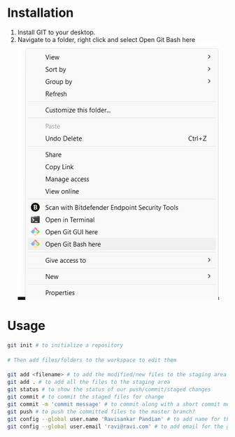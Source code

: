 # Installation
1. Install GIT to your desktop.
2. Navigate to a folder, right click and select Open Git Bash here
   ![alt text](image.png)


# Usage

```bash
git init # to initialize a repository

# Then add files/folders to the workspace to edit them

git add <filename> # to add the modified/new files to the staging area
git add . # to add all the files to the staging area
git status # to show the status of our push/commit/staged changes
git commit # to commit the staged files for change
git commit -m 'commit message' # to commit along with a short commit message
git push # to push the committed files to the master branch?
git config --global user.name 'Ravisankar Pandian' # to add name for the github?
git config --global user.email 'ravi@ravi.com' # to add email for the github?

```
